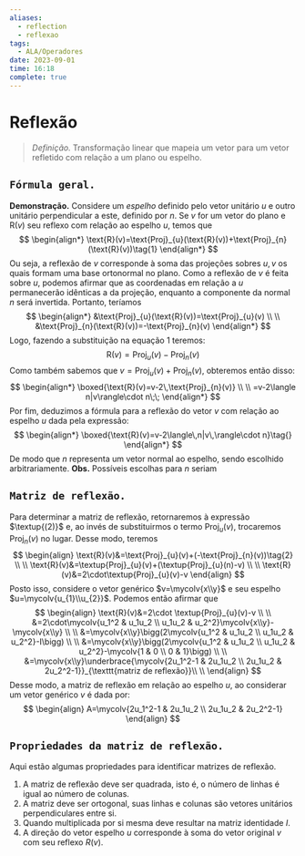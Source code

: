 ```yaml
---
aliases:
  - reflection
  - reflexao
tags:
  - ALA/Operadores
date: 2023-09-01
time: 16:18
complete: true
---
```

 $\newcommand\mycolv[1]{\begin{bmatrix}#1\end{bmatrix}}$
# Reflexão

> $\textit{Definição.}$ Transformação linear que mapeia um vetor para um vetor refletido com relação a um plano ou espelho.

## $\texttt{Fórmula geral.}$

$\mathbf{Demonstração.}$ Considere um $\textit{espelho}$ definido pelo vetor unitário $u$ e outro unitário perpendicular a este, definido por $n$. Se $v$ for um vetor do plano e $\text{R}(v)$ seu reflexo com relação ao espelho $u$, temos que 
$$
\begin{align*}
\text{R}(v)=\text{Proj}_{u}(\text{R}(v))+\text{Proj}_{n}(\text{R}(v))\tag{1}
\end{align*}
$$
Ou seja, a reflexão de $v$ corresponde à soma das projeções sobres $u,v$ os quais formam uma base ortonormal no plano. Como a reflexão de $v$ é feita sobre $u$, podemos afirmar que as coordenadas em relação a $u$ permanecerão idênticas a da projeção, enquanto a componente da normal $n$ será invertida. Portanto, teríamos
$$
\begin{align*}
&\text{Proj}_{u}(\text{R}(v))=\text{Proj}_{u}(v) \\ \\
&\text{Proj}_{n}(\text{R}(v))=-\text{Proj}_{n}(v)
\end{align*}
$$
Logo, fazendo a substituição na equação $1$ teremos:
$$
\text{R}(v)=\text{Proj}_{u}(v)-\text{Proj}_{n}(v)\tag{2}
$$
Como também sabemos que $v=\text{Proj}_{u}(v)+\text{Proj}_{n}(v)$, obteremos então disso:
$$
\begin{align*}
\boxed{\text{R}(v)=v-2\,\text{Proj}_{n}(v)} \\ \\
=v-2\langle n|v\rangle\cdot n\;\;
\end{align*}
$$
Por fim, deduzimos a fórmula para a reflexão do vetor $v$ com relação ao espelho $u$ dada pela expressão:
$$
\begin{align*}
\boxed{\text{R}(v)=v-2\langle\,n|v\,\rangle\cdot n}\tag{}
\end{align*}
$$
De modo que $n$ representa um vetor normal ao espelho, sendo escolhido arbitrariamente.
$\mathbf{Obs.}$ Possíveis escolhas para $n$ seriam

## $\texttt{Matriz de reflexão.}$

Para determinar a matriz de reflexão, retornaremos à expressão $\textup{(2)}$ e, ao invés de substituirmos o termo $\text{Proj}_{u}(v)$, trocaremos $\text{Proj}_{n}(v)$ no lugar. Desse modo, teremos
$$
\begin{align}
\text{R}(v)&=\text{Proj}_{u}(v)+(-\text{Proj}_{n}(v))\tag{2} \\ \\
\text{R}(v)&=\textup{Proj}_{u}(v)+(\textup{Proj}_{u}(n)-v) \\ \\
\text{R}(v)&=2\cdot\textup{Proj}_{u}(v)-v
\end{align}
$$
Posto isso, considere o vetor genérico $v=\mycolv{x\\y}$ e seu espelho $u=\mycolv{u_{1}\\u_{2}}$. Podemos então afirmar que
$$
\begin{align}
\text{R}(v)&=2\cdot \textup{Proj}_{u}(v)-v \\ \\
&=2\cdot\mycolv{u_1^2 & u_1u_2 \\ u_1u_2 & u_2^2}\mycolv{x\\y}-\mycolv{x\\y} \\ \\
&=\mycolv{x\\y}\bigg(2\mycolv{u_1^2 & u_1u_2 \\ u_1u_2 & u_2^2}-I\bigg) \\ \\
&=\mycolv{x\\y}\bigg(2\mycolv{u_1^2 & u_1u_2 \\ u_1u_2 & u_2^2}-\mycolv{1 & 0 \\ 0 & 1}\bigg) \\ \\
&=\mycolv{x\\y}\underbrace{\mycolv{2u_1^2-1 & 2u_1u_2 \\ 2u_1u_2 & 2u_2^2-1}}_{\texttt{matriz de reflexão}}\\ \\
\end{align}
$$
Desse modo, a matriz de reflexão em relação ao espelho $u$, ao considerar um vetor genérico $v$ é dada por:
$$
\begin{align}
A=\mycolv{2u_1^2-1 & 2u_1u_2 \\ 2u_1u_2 & 2u_2^2-1}
\end{align}
$$
## $\texttt{Propriedades da matriz de reflexão.}$

Aqui estão algumas propriedades para identificar matrizes de reflexão.

1. A matriz de reflexão deve ser quadrada, isto é, o número de linhas é igual ao número de colunas.
2. A matriz deve ser ortogonal, suas linhas e colunas são vetores unitários perpendiculares entre si.
3. Quando multiplicada por si mesma deve resultar na matriz identidade $I$.
4. A direção do vetor espelho $u$ corresponde à soma do vetor original $v$ com seu reflexo $R(v)$.